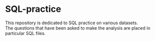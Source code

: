 # SQL-practice

This repository is dedicated to SQL practice on various datasets. </br>
The questions that have been asked to make the analysis are placed in particular SQL files. </br></br>
